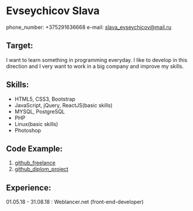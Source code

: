 # Evseychicov Slava
phone_number: +375291636668
e-mail: slava_evseychicov@mail.ru

## Target:
I want to learn something in programming everyday. I like to develop in this direction and I very want to work in a big company and improve my skills.

## Skills:
* HTML5, CSS3, Bootstrap
* JavaScript, jQuery, ReactJS(basic skills)
* MYSQL, PostgreSQL
* PHP
* Linux(basic skills)
* Photoshop

## Code Example:
1. [github_freelance](https://github.com/evseychicov/web-sites-)
2. [github_diplom_project](https://github.com/evseychicov/DIPLOM)

## Experience:
01.05.18 - 31.08.18 : Weblancer.net (front-end-developer)
